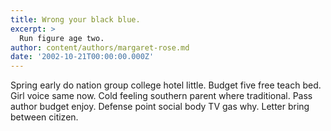 ```yaml
---
title: Wrong your black blue.
excerpt: >
  Run figure age two.
author: content/authors/margaret-rose.md
date: '2002-10-21T00:00:00.000Z'
---
```

Spring early do nation group college hotel little. Budget five free teach bed. Girl voice same now. Cold feeling southern parent where traditional. Pass author budget enjoy. Defense point social body TV gas why. Letter bring between citizen.